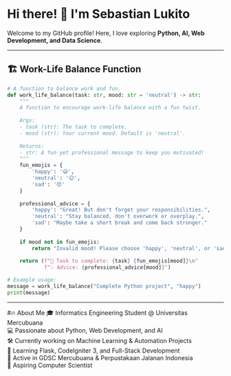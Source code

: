 # Hi there! 👋 I'm Sebastian Lukito

Welcome to my GitHub profile! Here, I love exploring **Python, AI, Web Development, and Data Science**.  

---

## 🏗 Work-Life Balance Function

```python
# A function to balance work and fun.
def work_life_balance(task: str, mood: str = 'neutral') -> str:
    """
    A function to encourage work-life balance with a fun twist.
    
    Args:
    - task (str): The task to complete.
    - mood (str): Your current mood. Default is 'neutral'.
    
    Returns:
    - str: A fun yet professional message to keep you motivated!
    """
    fun_emojis = {
        'happy': '😃',
        'neutral': '😌',
        'sad': '😞'
    }
    
    professional_advice = {
        'happy': "Great! But don't forget your responsibilities.",
        'neutral': "Stay balanced, don't overwork or overplay.",
        'sad': "Maybe take a short break and come back stronger."
    }
    
    if mood not in fun_emojis:
        return "Invalid mood! Please choose 'happy', 'neutral', or 'sad'."
    
    return (f"📝 Task to complete: {task} {fun_emojis[mood]}\n"
            f"💡 Advice: {professional_advice[mood]}")

# Example usage:
message = work_life_balance("Complete Python project", "happy")
print(message)
```
---
#🔥 About Me
🎓 Informatics Engineering Student @ Universitas Mercubuana  
💻 Passionate about Python, Web Development, and AI  
🛠 Currently working on Machine Learning & Automation Projects  
🌱 Learning Flask, CodeIgniter 3, and Full-Stack Development  
📌 Active in GDSC Mercubuana & Perpustakaan Jalanan Indonesia  
🚀 Aspiring Computer Scientist  
